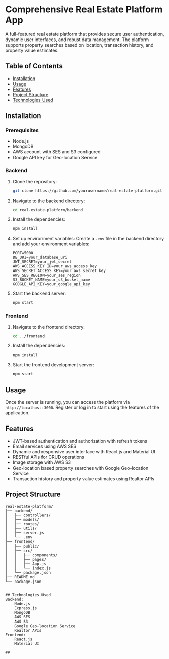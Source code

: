 # Comprehensive Real Estate Platform App

A full-featured real estate platform that provides secure user authentication, dynamic user interfaces, and robust data management. The platform supports property searches based on location, transaction history, and property value estimates.

## Table of Contents

- [Installation](#installation)
- [Usage](#usage)
- [Features](#features)
- [Project Structure](#project-structure)
- [Technologies Used](#technologies-used)


## Installation

### Prerequisites

- Node.js
- MongoDB
- AWS account with SES and S3 configured
- Google API key for Geo-location Service

### Backend

1. Clone the repository:
    ```bash
    git clone https://github.com/yourusername/real-estate-platform.git
    ```
2. Navigate to the backend directory:
    ```bash
    cd real-estate-platform/backend
    ```
3. Install the dependencies:
    ```bash
    npm install
    ```
4. Set up environment variables:
    Create a `.env` file in the backend directory and add your environment variables:
    ```env
    PORT=5000
    DB_URI=your_database_uri
    JWT_SECRET=your_jwt_secret
    AWS_ACCESS_KEY_ID=your_aws_access_key
    AWS_SECRET_ACCESS_KEY=your_aws_secret_key
    AWS_SES_REGION=your_ses_region
    S3_BUCKET_NAME=your_s3_bucket_name
    GOOGLE_API_KEY=your_google_api_key
    ```

5. Start the backend server:
    ```bash
    npm start
    ```

### Frontend

1. Navigate to the frontend directory:
    ```bash
    cd ../frontend
    ```
2. Install the dependencies:
    ```bash
    npm install
    ```
3. Start the frontend development server:
    ```bash
    npm start
    ```

## Usage

Once the server is running, you can access the platform via `http://localhost:3000`. Register or log in to start using the features of the application.

## Features

- JWT-based authentication and authorization with refresh tokens
- Email services using AWS SES
- Dynamic and responsive user interface with React.js and Material UI
- RESTful APIs for CRUD operations
- Image storage with AWS S3
- Geo-location based property searches with Google Geo-location Service
- Transaction history and property value estimates using Realtor APIs

## Project Structure

```plaintext
real-estate-platform/
├── backend/
│   ├── controllers/
│   ├── models/
│   ├── routes/
│   ├── utils/
│   ├── server.js
│   └── .env
├── frontend/
│   ├── public/
│   ├── src/
│   │   ├── components/
│   │   ├── pages/
│   │   ├── App.js
│   │   └── index.js
│   └── package.json
├── README.md
└── package.json


## Technologies Used
Backend:
    Node.js
    Express.js
    MongoDB
    AWS SES
    AWS S3
    Google Geo-location Service
    Realtor APIs
Frontend:
    React.js
    Material UI

## 

